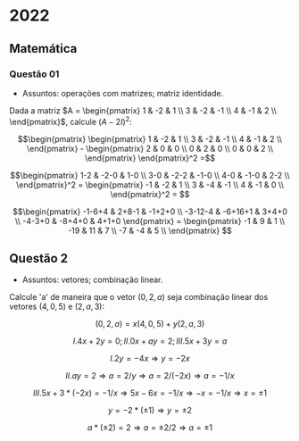 # 2022

## Matemática

### Questão 01

- Assuntos: operações com matrizes; matriz identidade.

Dada a matriz $A = \begin{pmatrix} 1 & -2 &  1 \\ 3 & -2 & -1 \\ 4 & -1 &  2 \\ \end{pmatrix}$, calcule $(A - 2I)^2$:

```math
\begin{pmatrix} \begin{pmatrix} 1 & -2 &  1 \\ 3 & -2 & -1 \\ 4 & -1 &  2 \\ \end{pmatrix} - \begin{pmatrix} 2 & 0 & 0 \\ 0 & 2 & 0 \\ 0 & 0 &  2 \\ \end{pmatrix} \end{pmatrix}^2 =
```

```math
\begin{pmatrix} 1-2 & -2-0 & 1-0 \\ 3-0 & -2-2 & -1-0 \\ 4-0 & -1-0 & 2-2 \\ \end{pmatrix}^2 = \begin{pmatrix} -1 & -2 & 1 \\ 3 & -4 & -1 \\ 4 & -1 & 0 \\ \end{pmatrix}^2 = 
```

```math
\begin{pmatrix} -1-6+4 & 2+8-1 & -1+2+0 \\ -3-12-4 & -6+16+1 & 3+4+0 \\ -4-3+0 & -8+4+0 & 4+1+0  \end{pmatrix} = \begin{pmatrix} -1 & 9 & 1 \\ -19 & 11 & 7 \\ -7 & -4 & 5 \\ \end{pmatrix} 
```

## Questão 2

- Assuntos: vetores; combinação linear.

Calcule 'a' de maneira que o vetor $(0, 2, a)$ seja combinação linear dos vetores $(4, 0, 5)$ e $(2, a, 3)$:

```math
(0,2,a) = x(4,0,5) + y(2,a,3) 
```

```math
I. 4x+2y=0; II. 0x+ay=2; III. 5x+3y=a 
```

```math
I. 2y=-4x \Rightarrow y=-2x 
```

```math
II. ay=2 \Rightarrow a=2/y \Rightarrow a=2/(-2x) \Rightarrow a=-1/x 
```

```math
III. 5x+3*(-2x)=-1/x \Rightarrow 5x-6x=-1/x \Rightarrow-x=-1/x \Rightarrow x=\pm 1 
```

```math
y=-2*(\pm 1) \Rightarrow y=\pm 2  
```

```math
a*(\pm 2)=2 \Rightarrow a=\pm 2/2 \Rightarrow a=\pm 1 
```
